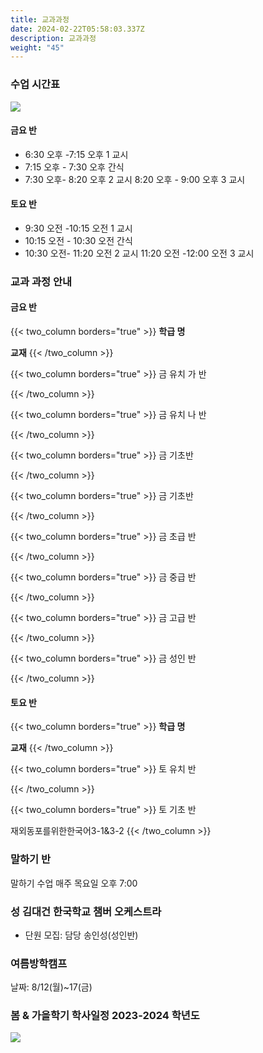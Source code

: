 ```yaml
---
title: 교과과정
date: 2024-02-22T05:58:03.337Z
description: 교과과정
weight: "45"
---
```

### 수업 시간표

![](/img/adobestock_132392105_preview.jpeg)

#### 금요 반

* 6:30 오후 -7:15 오후 1 교시
* 7:15 오후 - 7:30 오후 간식
* 7:30 오후- 8:20 오후 2 교시 8:20 오후 - 9:00 오후 3 교시

#### 토요 반

* 9:30 오전 -10:15 오전 1 교시
* 10:15 오전 - 10:30 오전 간식
* 10:30 오전- 11:20 오전 2 교시 11:20 오전 -12:00 오전 3 교시

### 교과 과정 안내

#### 금요 반


{{< two_column borders="true" >}}
**학급 명**
<!-- split -->
**교재**
{{< /two_column >}}


{{< two_column borders="true" >}}
금 유치 가 반
<!-- split -->

{{< /two_column >}}


{{< two_column borders="true" >}}
금 유치 나 반
<!-- split -->

{{< /two_column >}}


{{< two_column borders="true" >}}
금 기초반
<!-- split -->

{{< /two_column >}}


{{< two_column borders="true" >}}
금 기초반
<!-- split -->

{{< /two_column >}}


{{< two_column borders="true" >}}
금 초급 반
<!-- split -->

{{< /two_column >}}


{{< two_column borders="true" >}}
금 중급 반
<!-- split -->

{{< /two_column >}}


{{< two_column borders="true" >}}
금 고급 반
<!-- split -->

{{< /two_column >}}


{{< two_column borders="true" >}}
금 성인 반
<!-- split -->

{{< /two_column >}}

#### 토요 반


{{< two_column borders="true" >}}
**학급 명**
<!-- split -->
**교재**
{{< /two_column >}}


{{< two_column borders="true" >}}
토 유치 반
<!-- split -->

{{< /two_column >}}


{{< two_column borders="true" >}}
토 기초 반
<!-- split -->
재외동포를위한한국어3-1&3-2
{{< /two_column >}}

### 말하기 반

말하기 수업 매주 목요일 오후 7:00

### 성 김대건 한국학교 챔버 오케스트라

* 단원 모집: 담당 송인성(성인반)

### 여름방학캠프

날짜: 8/12(월)~17(금)

### 봄 & 가을학기 학사일정 2023-2024 학년도

![](/img/screenshot-2024-07-20-at-3.44.40 pm.png)
